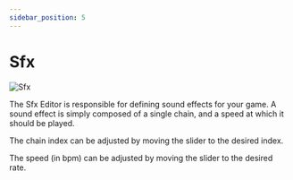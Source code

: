 ```yaml
---
sidebar_position: 5
---
```


# Sfx

![Sfx](/img/editor/sfx.png)

The Sfx Editor is responsible for defining sound effects for your game. A sound effect is simply composed of a single chain, and a speed at which it should be played.

The chain index can be adjusted by moving the slider to the desired index.

The speed (in bpm) can be adjusted by moving the slider to the desired rate.
